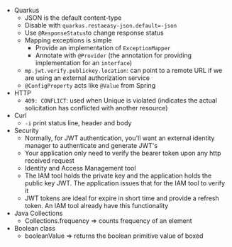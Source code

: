 * Quarkus
	* JSON is the default content-type
	* Disable with `quarkus.restaeasy-json.default=-json`
	* Use `@ResponseStatus`to change response status
	* Mapping exceptions is simple
		* Provide an implementation of `ExceptionMapper`
		* Annotate with `@Provider` (the annotation for providing implementation for an `interface`)
	* `mp.jwt.verify.publickey.location`: can point to a remote URL if we are using an external authorization service
	* `@ConfigProperty` acts like `@Value` from Spring
* HTTP
	* `409: CONFLICT`: used when Unique is violated (indicates the actual solicitation has conflicted with another resource)
* Curl
	* `-i` print status line, header and body
* Security
	* Normally, for JWT authentication, you'll want an external identity manager to authenticate and generate JWT's
	* Your application only need to verify the bearer token upon any http received request
	* Identity and Access Management tool
	* The IAM tool holds the private key and the application holds the public key JWT. The application issues that for the IAM tool to verify it
	* JWT tokens are ideal for expire in short time and provide a refresh token. An IAM tool already have this functionality
* Java Collections
	* Collections.frequency => counts frequency of an element
* Boolean class
	* booleanValue => returns the boolean primitive value of boxed